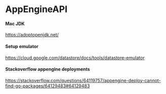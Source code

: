 # AppEngineAPI

#### Mac JDK
https://adoptopenjdk.net/

#### Setup emulator
https://cloud.google.com/datastore/docs/tools/datastore-emulator

#### Stackoverflow appengine deployments
https://stackoverflow.com/questions/64119757/appengine-deploy-cannot-find-go-packages/64129483#64129483
